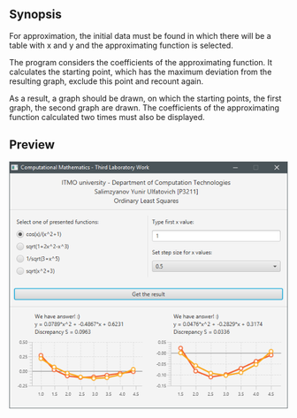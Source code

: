 ## Synopsis
For approximation, the initial data must be found in which there will be a table with x and y and the approximating function is selected. 

The program considers the coefficients of the approximating function. It calculates the starting point, which has the maximum deviation from the resulting graph, exclude this point and recount again. 

As a result, a graph should be drawn, on which the starting points, the first graph, the second graph are drawn. The coefficients of the approximating function calculated two times must also be displayed.

## Preview
![Preview image of program](preview.PNG)

